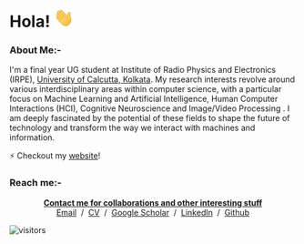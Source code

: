 # Hola! <img src="https://github.com/ABSphreak/ABSphreak/blob/master/gifs/Hi.gif" width="35px">

### About Me:- 
I'm a final year UG student at Institute of Radio Physics and Electronics (IRPE), [University of Calcutta, Kolkata](https://www.caluniv.ac.in). My research interests revolve around various interdisciplinary areas within computer science, with a particular focus on Machine Learning and Artificial Intelligence, Human Computer Interactions (HCI), Cognitive Neuroscience and Image/Video Processing . I am deeply fascinated by the potential of these fields to shape the future of technology and transform the way we interact with machines and information.


⚡ Checkout my [website](https://sagnikde03.github.io)!

### Reach me:-
<p align="center"><strong><u>Contact me for collaborations and other interesting stuff</u></strong><br>
<!-- <p align="center"> -->
                <a href="mailto:sagnikde2003@gmail.com">Email</a> &nbsp/&nbsp
                <a href="data/CV_Final (1).pdf">CV</a> &nbsp/&nbsp
	              	<a href="https://scholar.google.com/citations?user=foOv3C0AAAAJ&hl=en">Google Scholar</a> &nbsp/&nbsp
                <a href="https://www.linkedin.com/in/sagnik-cu-a85127224/">LinkedIn</a> &nbsp/&nbsp
                <a href="https://github.com/sagnikde03/">Github</a>
              </p>

![visitors](https://visitor-badge.laobi.icu/badge?page_id=sagnikde03.sagnikde03)
